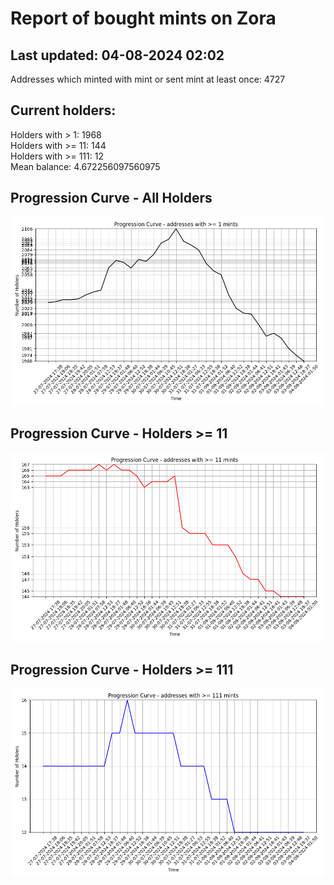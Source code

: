 # Report of bought mints on Zora
## Last updated: 04-08-2024 02:02
Addresses which minted with mint or sent mint at least once: 4727

## Current holders:
Holders with > 1: 1968  
Holders with >= 11: 144  
Holders with >= 111: 12  
Mean balance: 4.672256097560975  

## Progression Curve - All Holders
![addresses with >= 1 mint](progression_curve_all.png)
## Progression Curve - Holders >= 11
![addresses with >= 11 mints](progression_curve_gt_11.png)
## Progression Curve - Holders >= 111
![addresses with >= 111 mints](progression_curve_gt_111.png)

